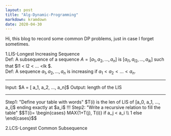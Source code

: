 ```yaml
---
layout: post
title: "Alg-Dynamic-Programming"
markdown: kramdown
date: 2020-04-30
---
```


Hi, this blog to record some common DP problems, just in case I forget sometimes.

1.LIS-Longest Increasing Sequence  
Def: A subsequence of a sequence $A = [ a_1, a_2, ..., a_n ]$ is $[ a_{l1}, a_{l2}, ..., a_{lk} ]$ such that $l1 < l2 < ... <lk $.  
Def: A sequence ${a_1, a_2, ..., a_n}$ is increasing if $a_1 < a_2 < ... < a_n$.  
<hr />
Input: $A = [ a_1, a_2, ..., a_n]$  
Output: length of the LIS  
<hr />  
Step1: "Define your table with words"  
$T(i) is the len of LIS of [a_0, a_1, ..., a_i]$ ending exactly at $a_i$ !!!  
Step2: "Write a recursive relation to fill the table"  
$$T(i)=
\begin{cases}
MAX{1+T(j), T(i)} if a_j < a_i \\
1 else 
\end{cases}$$  

2.LCS-Longest Common Subsequence  


